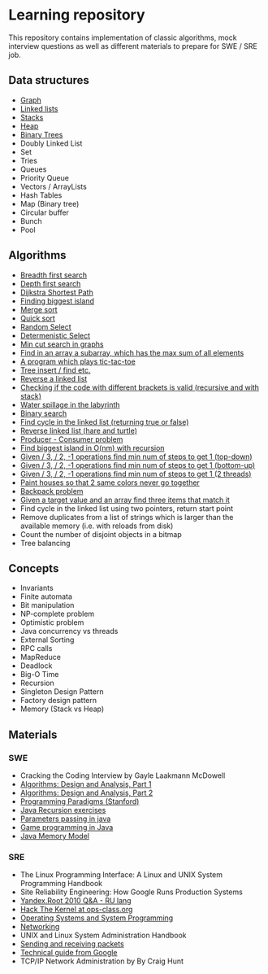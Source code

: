# Learning repository

This repository contains implementation of classic algorithms, mock interview questions as well as different materials to prepare for SWE / SRE job.


## Data structures
* [Graph](graph/Graph.java)
* [Linked lists](linkedlist/LinkedList.java)
* [Stacks](linkedlist/LinkedList.java)
* [Heap](heap/Heap.java)
* [Binary Trees](searchtree/SearchTree.java)
* Doubly Linked List
* Set
* Tries
* Queues
* Priority Queue
* Vectors / ArrayLists
* Hash Tables
* Map (Binary tree)
* Circular buffer
* Bunch
* Pool


## Algorithms
* [Breadth first search](graph/ShortestPath.java)
* [Depth first search](graph/FindCycle.java)
* [Dijkstra Shortest Path](graph/Dijkstra.java)
* [Finding biggest island](matrix/BiggestIsland.java)
* [Merge sort](array/MergeSort.java)
* [Quick sort](array/QuickSort.java)
* [Random Select](array/RandomSelect.java)
* [Determenistic Select](array/DeterministicSelect.java)
* [Min cut search in graphs](graph/MinCut.java)
* [Find in an array a subarray, which has the max sum of all elements](array/MaxSubArray.java)
* [A program which plays tic-tac-toe](games/TicTacToe.java)
* [Tree insert / find etc.](searchtree/SearchTree.java)
* [Reverse a linked list](linkedlist/Reverse.java)
* [Checking if the code with different brackets is valid (recursive and with stack)](misc/BracketsChecker.java)
* [Water spillage in the labyrinth](matrix/WaterSpillage.java)
* [Binary search](array/BinarySearch.java)
* [Find cycle in the linked list (returning true or false)](linkedlist/FindCycle.java)
* [Reverse linked list (hare and turtle)](linkedlist/FindCycle.java)
* [Producer - Consumer problem](threads/ProdCons.java)
* [Find biggest island in O(nm) with recursion](matrix/BiggestIsland.java)
* [Given / 3, / 2, -1 operations find min num of steps to get 1 (top-down)](dp/MinStepsTo1.java)
* [Given / 3, / 2, -1 operations find min num of steps to get 1 (bottom-up)](dp/MinStepsTo1.java)
* [Given / 3, / 2, -1 operations find min num of steps to get 1 (2 threads)](dp/MinStepsTo1Comb.java)
* [Paint houses so that 2 same colors never go together ](dp/HouseColor.java)
* [Backpack problem](misc/Backpack.java)
* [Given a target value and an array find three items that match it](misc/ThreeTarget.java)
* Find cycle in the linked list using two pointers, return start point
* Remove duplicates from a list of strings which is larger than the available memory (i.e. with reloads from disk)
* Count the number of disjoint objects in a bitmap
* Tree balancing


## Concepts
* Invariants
* Finite automata
* Bit manipulation
* NP-complete problem
* Optimistic problem
* Java concurrency vs threads
* External Sorting
* RPC calls
* MapReduce
* Deadlock
* Big-O Time
* Recursion
* Singleton Design Pattern
* Factory design pattern
* Memory (Stack vs Heap)


## Materials

### SWE
* Cracking the Coding Interview by Gayle Laakmann McDowell
* [Algorithms: Design and Analysis, Part 1](https://class.coursera.org/algo-008/auth)
* [Algorithms: Design and Analysis, Part 2](https://class.coursera.org/algo2-004/auth)
* [Programming Paradigms (Stanford)](http://www.youtube.com/watch?v=Ps8jOj7diA0&list=PL9D558D49CA734A02)
* [Java Recursion exercises](http://codingbat.com/prob/p107330)
* [Parameters passing in java](http://jonskeet.uk/java/passing.html)
* [Game programming in Java](https://www.youtube.com/playlist?list=PLlrATfBNZ98eOOCk2fOFg7Qg5yoQfFAdf)
* [Java Memory Model](https://www.youtube.com/watch?v=WTVooKLLVT8)

### SRE
* The Linux Programming Interface: A Linux and UNIX System Programming Handbook
* Site Reliability Engineering: How Google Runs Production Systems
* [Yandex.Root 2010 Q&A - RU lang](https://academy.yandex.ru/events/system_administration/root-2010/)
* [Hack The Kernel at ops-class.org](https://www.ops-class.org/)
* [Operating Systems and System Programming](https://www.youtube.com/watch?v=1IcZB26STUE&list=PL-XXv-cvA_iBDyz-ba4yDskqMDY6A1w_c)
* [Networking](https://www.youtube.com/watch?v=rL8RSFQG8do&list=PLF360ED1082F6F2A5&index=1)
* UNIX and Linux System Administration Handbook
* [Sending and receiving packets](http://gafferongames.com/networking-for-game-programmers/sending-and-receiving-packets/)
* [Technical guide from Google](https://www.google.com/about/careers/students/guide-to-technical-development.html)
* TCP/IP Network Administration by By Craig Hunt
